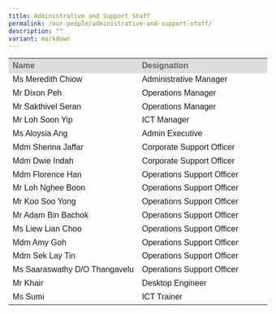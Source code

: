 ```yaml
---
title: Administrative and Support Staff
permalink: /our-people/administrative-and-support-staff/
description: ""
variant: markdown
---
```

<table style="width: 580px">
	<colgroup><col style="width:50%"><col style="width:50%"></colgroup>
	<tbody><tr>
		<th style="line-height:1.3; font-size:16px; font-family:Arial; text-align:justify;background-color:#DDD; color:#666">Name</th>
		<th style="line-height:1.3; font-size:16px; font-family:Arial; text-align:justify;background-color:#DDD; color:#666">Designation</th>
	</tr>
	<tr>
		<td style="line-height:1.3; font-size:16px; font-family:Arial; text-align:justify;">Ms Meredith Chiow</td> 
		<td style="line-height:1.3; font-size:16px; font-family:Arial; text-align:justify;">Administrative Manager</td>
	</tr>
	<tr>
		<td style="line-height:1.3; font-size:16px; font-family:Arial; text-align:justify;">Mr Dixon Peh</td> 
		<td style="line-height:1.3; font-size:16px; font-family:Arial; text-align:justify;">Operations Manager</td>
	</tr>
	<tr>
		<td style="line-height:1.3; font-size:16px; font-family:Arial; text-align:justify;">Mr Sakthivel Seran</td> 
		<td style="line-height:1.3; font-size:16px; font-family:Arial; text-align:justify;">Operations Manager</td>
	</tr>
	<tr>
		<td style="line-height:1.3; font-size:16px; font-family:Arial; text-align:justify;">Mr Loh Soon Yip</td> 
		<td style="line-height:1.3; font-size:16px; font-family:Arial; text-align:justify;">ICT Manager </td>
	</tr>
	<tr>
		<td style="line-height:1.3; font-size:16px; font-family:Arial; text-align:justify;">Ms Aloysia Ang </td> 
		<td style="line-height:1.3; font-size:16px; font-family:Arial; text-align:justify;">Admin Executive</td>
	</tr>
	<tr>
		<td style="line-height:1.3; font-size:16px; font-family:Arial; text-align:justify;">Mdm Sherina Jaffar </td> 
		<td style="line-height:1.3; font-size:16px; font-family:Arial; text-align:justify;">Corporate Support Officer</td>
	</tr>
	<tr>
		<td style="line-height:1.3; font-size:16px; font-family:Arial; text-align:justify;">Mdm Dwie Indah</td> 
		<td style="line-height:1.3; font-size:16px; font-family:Arial; text-align:justify;">Corporate Support Officer</td>
	</tr>
	<tr>
		<td style="line-height:1.3; font-size:16px; font-family:Arial; text-align:justify;">Mdm Florence Han</td> 
		<td style="line-height:1.3; font-size:16px; font-family:Arial; text-align:justify;">Operations Support Officer</td>
	</tr>
	<tr>
		<td style="line-height:1.3; font-size:16px; font-family:Arial; text-align:justify;">Mr Loh Nghee Boon</td> 
		<td style="line-height:1.3; font-size:16px; font-family:Arial; text-align:justify;">Operations Support Officer</td>
	</tr>
	<tr>
		<td style="line-height:1.3; font-size:16px; font-family:Arial; text-align:justify;">Mr Koo Soo Yong</td> 
		<td style="line-height:1.3; font-size:16px; font-family:Arial; text-align:justify;">Operations Support Officer</td>
	</tr>
	<tr>
		<td style="line-height:1.3; font-size:16px; font-family:Arial; text-align:justify;">Mr Adam Bin Bachok</td> 
		<td style="line-height:1.3; font-size:16px; font-family:Arial; text-align:justify;">Operations Support Officer</td>
	</tr>
	<tr>
		<td style="line-height:1.3; font-size:16px; font-family:Arial; text-align:justify;">Ms Liew Lian Choo</td> 
		<td style="line-height:1.3; font-size:16px; font-family:Arial; text-align:justify;">Operations Support Officer</td>
	</tr>
	<tr>
		<td style="line-height:1.3; font-size:16px; font-family:Arial; text-align:justify;">Mdm Amy Goh</td> 
		<td style="line-height:1.3; font-size:16px; font-family:Arial; text-align:justify;">Operations Support Officer</td>
	</tr>
	<tr>
		<td style="line-height:1.3; font-size:16px; font-family:Arial; text-align:justify;">Mdm Sek Lay Tin</td> 
		<td style="line-height:1.3; font-size:16px; font-family:Arial; text-align:justify;">Operations Support Officer</td>
	</tr>
	<tr>
		<td style="line-height:1.3; font-size:16px; font-family:Arial; text-align:justify;">Ms Saaraswathy D/O Thangavelu </td> 
		<td style="line-height:1.3; font-size:16px; font-family:Arial; text-align:justify;">Operations Support Officer</td>
	</tr>
	<tr>
		<td style="line-height:1.3; font-size:16px; font-family:Arial; text-align:justify;">Mr Khair</td> 
		<td style="line-height:1.3; font-size:16px; font-family:Arial; text-align:justify;">Desktop Engineer</td>
	</tr>
	<tr>
		<td style="line-height:1.3; font-size:16px; font-family:Arial; text-align:justify;">Ms Sumi</td> 
		<td style="line-height:1.3; font-size:16px; font-family:Arial; text-align:justify;">ICT Trainer</td>
	</tr>
</tbody></table>

